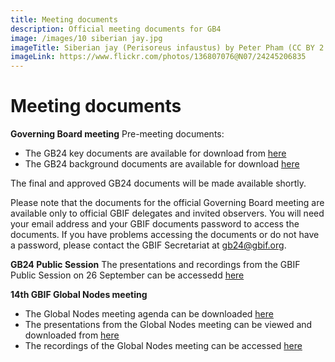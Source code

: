 ```yaml
---
title: Meeting documents
description: Official meeting documents for GB4
image: /images/10 siberian jay.jpg
imageTitle: Siberian jay (Perisoreus infaustus) by Peter Pham (CC BY 2.0)
imageLink: https://www.flickr.com/photos/136807076@N07/24245206835
---
```


# Meeting documents

**Governing Board meeting**
Pre-meeting documents:
- The GB24 key documents are available for download from [here](https://directory.gbif.org/documents/governing_board/GB24_2017_Helsinki/GB24_Pre-meeting_documents/)
- The GB24 background documents are available for download [here](https://directory.gbif.org/documents/governing_board/GB24_2017_Helsinki/GB24_Background_documents/)

The final and approved GB24 documents will be made available shortly.

Please note that the documents for the official Governing Board meeting are available only to official GBIF delegates and invited observers. You will need your email address and your GBIF documents password to access the documents. If you have problems accessing the documents or do not have a password, please contact the GBIF Secretariat at [gb24@gbif.org](mailto:gb24@gbif.org). 

**GB24 Public Session**
The presentations and recordings from the GBIF Public Session on 26 September can be accessedd [here](https://www.gbif.org/event/83360/gb24-24th-meeting-of-the-gbif-governing-board)

**14th GBIF Global Nodes meeting**
- The Global Nodes meeting agenda can be downloaded [here](https://gb24.gbif.org/raw/GNM14_Draft_Agenda.pdf)
- The presentations from the Global Nodes meeting can be viewed and downloaded from [here](https://gbif.box.com/s/y9fe31f8o1ki39w8xw9y7mu19rwhez4x)
- The recordings of the Global Nodes meeting can be accessed [here](https://www.idigbio.org/wiki/index.php/The_24th_meeting_of_the_GBIF_Governing_Board)



